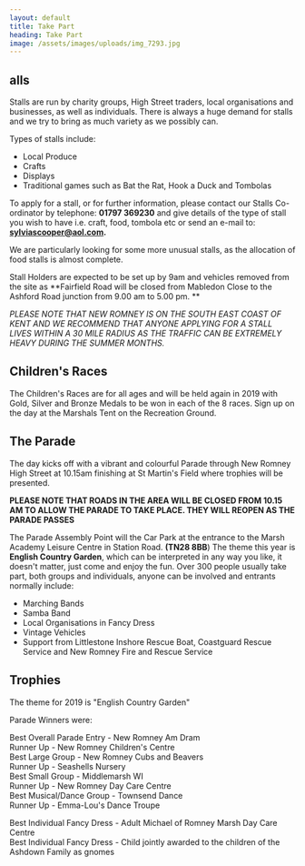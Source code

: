 ```yaml
---
layout: default
title: Take Part
heading: Take Part
image: /assets/images/uploads/img_7293.jpg
---
```

## alls

Stalls are run by charity groups, High Street traders, local organisations and businesses, as well as individuals. There is always a huge demand for stalls and we try to bring as much variety as we possibly can.

Types of stalls include:

* Local Produce
* Crafts
* Displays
* Traditional games such as Bat the Rat, Hook a Duck and Tombolas

To apply for a stall, or for further information, please contact our Stalls Co-ordinator by telephone: **01797 369230** and give details of the type of stall you wish to have i.e. craft, food, tombola etc or send an e-mail to:  **sylviascooper@aol.com.**

We are particularly looking for some more unusual stalls, as the allocation of food stalls is almost complete.  

Stall Holders are expected to be set up by 9am and vehicles removed from the site as **Fairfield Road will be closed from Mabledon Close to the Ashford Road junction from 9.00 am to 5.00 pm. **

_PLEASE NOTE THAT NEW ROMNEY IS ON THE SOUTH EAST COAST OF KENT AND WE RECOMMEND THAT ANYONE APPLYING FOR A STALL LIVES WITHIN A 30 MILE RADIUS AS THE TRAFFIC CAN BE EXTREMELY HEAVY DURING THE SUMMER MONTHS._

## Children's Races

The Children's Races are for all ages and will be held again in 2019 with Gold, Silver and Bronze Medals to be won in each of the 8 races.  Sign up on the day at the Marshals Tent on the Recreation Ground.

## The Parade

The day kicks off with a vibrant and colourful Parade through New Romney High Street at 10.15am finishing at St Martin's Field where trophies will be presented.  

**PLEASE NOTE THAT ROADS IN THE AREA WILL BE CLOSED FROM 10.15 AM TO ALLOW THE PARADE TO TAKE PLACE.  THEY WILL REOPEN AS THE PARADE PASSES**

The Parade Assembly Point will the Car Park at the entrance to the Marsh Academy Leisure Centre in Station Road. **(TN28 8BB**)  The theme this year is **English Country Garden**, which can be interpreted in any way you like, it doesn't matter, just come and enjoy the fun.  Over 300 people usually take part, both groups and individuals, anyone can be involved and entrants normally include:

* Marching Bands
* Samba Band
* Local Organisations in Fancy Dress
* Vintage Vehicles
* Support from Littlestone Inshore Rescue Boat, Coastguard Rescue Service and New Romney Fire and Rescue Service

## Trophies

The theme for 2019 is "English Country Garden"

Parade Winners were:

Best Overall Parade Entry          -  New Romney Am Dram\
Runner Up                                 -  New Romney Children's Centre\
Best Large Group                      -  New Romney Cubs and Beavers\
Runner Up                                 -  Seashells Nursery\
Best Small Group                      -  Middlemarsh WI\
Runner Up                                 -  New Romney Day Care Centre\
Best Musical/Dance Group       -   Townsend Dance\
Runner Up                                -   Emma-Lou's Dance Troupe

Best Individual Fancy Dress - Adult Michael of Romney Marsh Day Care Centre\
Best Individual Fancy Dress - Child jointly awarded to the children of the Ashdown Family as gnomes
